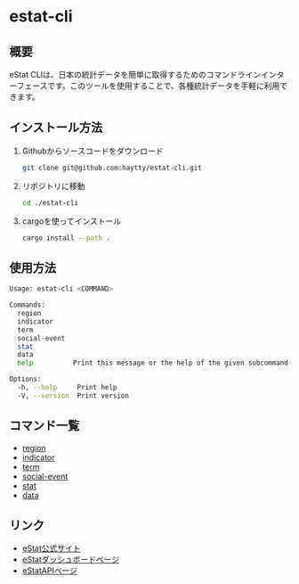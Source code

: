 # estat-cli

## 概要

eStat CLIは、日本の統計データを簡単に取得するためのコマンドラインインターフェースです。このツールを使用することで、各種統計データを手軽に利用できます。

## インストール方法

1. Githubからソースコードをダウンロード
    ```bash
    git clone git@github.com:haytty/estat-cli.git
    ```
2. リポジトリに移動
    ```bash
    cd ./estat-cli
    ```
3. cargoを使ってインストール
    ```bash
    cargo install --path .
    ```

## 使用方法

```bash
Usage: estat-cli <COMMAND>

Commands:
  region        
  indicator     
  term          
  social-event  
  stat          
  data          
  help          Print this message or the help of the given subcommand(s)

Options:
  -h, --help     Print help
  -V, --version  Print version

```

## コマンド一覧

- [region](https://github.com/haytty/estat-cli/blob/master/src/cli/region/README.md)
- [indicator](https://github.com/haytty/estat-cli/blob/master/src/cli/indicator/README.md)
- [term](https://github.com/haytty/estat-cli/blob/master/src/cli/term/README.md)
- [social-event](https://github.com/haytty/estat-cli/blob/master/src/cli/social_event/README.md)
- [stat](https://github.com/haytty/estat-cli/blob/master/src/cli/stat/README.md)
- [data](https://github.com/haytty/estat-cli/blob/master/src/cli/data/README.md)

## リンク

- [eStat公式サイト](https://www.e-stat.go.jp/)
- [eStatダッシュボードページ](https://dashboard.e-stat.go.jp/)
- [eStatAPIページ](https://dashboard.e-stat.go.jp/static/api)
